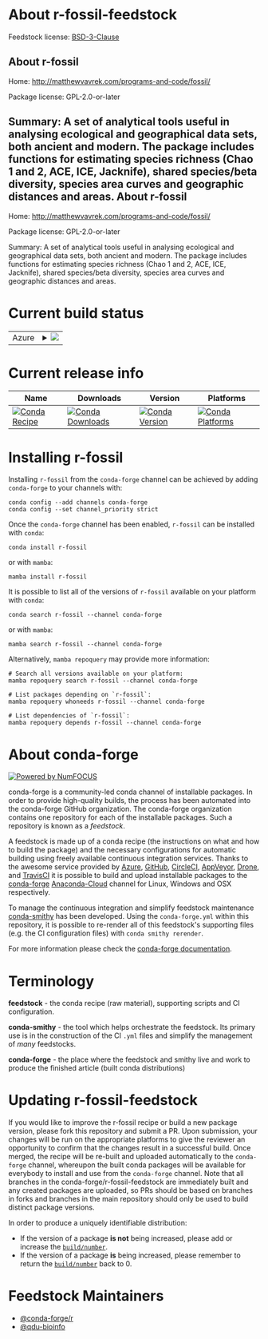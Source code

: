 About r-fossil-feedstock
========================

Feedstock license: [BSD-3-Clause](https://github.com/conda-forge/r-fossil-feedstock/blob/main/LICENSE.txt)

About r-fossil
--------------

Home: http://matthewvavrek.com/programs-and-code/fossil/

Package license: GPL-2.0-or-later

Summary: A set of analytical tools useful in analysing ecological and geographical data sets, both ancient and modern. The package includes functions for estimating species richness (Chao 1 and 2, ACE, ICE, Jacknife), shared species/beta diversity, species area curves and geographic distances and areas.
About r-fossil
--------------

Home: http://matthewvavrek.com/programs-and-code/fossil/

Package license: GPL-2.0-or-later

Summary: A set of analytical tools useful in analysing ecological and geographical data sets, both ancient and modern. The package includes functions for estimating species richness (Chao 1 and 2, ACE, ICE, Jacknife), shared species/beta diversity, species area curves and geographic distances and areas.

Current build status
====================


<table>
    
  <tr>
    <td>Azure</td>
    <td>
      <details>
        <summary>
          <a href="https://dev.azure.com/conda-forge/feedstock-builds/_build/latest?definitionId=14539&branchName=main">
            <img src="https://dev.azure.com/conda-forge/feedstock-builds/_apis/build/status/r-fossil-feedstock?branchName=main">
          </a>
        </summary>
        <table>
          <thead><tr><th>Variant</th><th>Status</th></tr></thead>
          <tbody><tr>
              <td>linux_64_r_base4.2</td>
              <td>
                <a href="https://dev.azure.com/conda-forge/feedstock-builds/_build/latest?definitionId=14539&branchName=main">
                  <img src="https://dev.azure.com/conda-forge/feedstock-builds/_apis/build/status/r-fossil-feedstock?branchName=main&jobName=linux&configuration=linux%20linux_64_r_base4.2" alt="variant">
                </a>
              </td>
            </tr><tr>
              <td>linux_64_r_base4.3</td>
              <td>
                <a href="https://dev.azure.com/conda-forge/feedstock-builds/_build/latest?definitionId=14539&branchName=main">
                  <img src="https://dev.azure.com/conda-forge/feedstock-builds/_apis/build/status/r-fossil-feedstock?branchName=main&jobName=linux&configuration=linux%20linux_64_r_base4.3" alt="variant">
                </a>
              </td>
            </tr><tr>
              <td>osx_64_r_base4.2</td>
              <td>
                <a href="https://dev.azure.com/conda-forge/feedstock-builds/_build/latest?definitionId=14539&branchName=main">
                  <img src="https://dev.azure.com/conda-forge/feedstock-builds/_apis/build/status/r-fossil-feedstock?branchName=main&jobName=osx&configuration=osx%20osx_64_r_base4.2" alt="variant">
                </a>
              </td>
            </tr><tr>
              <td>osx_64_r_base4.3</td>
              <td>
                <a href="https://dev.azure.com/conda-forge/feedstock-builds/_build/latest?definitionId=14539&branchName=main">
                  <img src="https://dev.azure.com/conda-forge/feedstock-builds/_apis/build/status/r-fossil-feedstock?branchName=main&jobName=osx&configuration=osx%20osx_64_r_base4.3" alt="variant">
                </a>
              </td>
            </tr><tr>
              <td>win_64</td>
              <td>
                <a href="https://dev.azure.com/conda-forge/feedstock-builds/_build/latest?definitionId=14539&branchName=main">
                  <img src="https://dev.azure.com/conda-forge/feedstock-builds/_apis/build/status/r-fossil-feedstock?branchName=main&jobName=win&configuration=win%20win_64_" alt="variant">
                </a>
              </td>
            </tr>
          </tbody>
        </table>
      </details>
    </td>
  </tr>
</table>

Current release info
====================

| Name | Downloads | Version | Platforms |
| --- | --- | --- | --- |
| [![Conda Recipe](https://img.shields.io/badge/recipe-r--fossil-green.svg)](https://anaconda.org/conda-forge/r-fossil) | [![Conda Downloads](https://img.shields.io/conda/dn/conda-forge/r-fossil.svg)](https://anaconda.org/conda-forge/r-fossil) | [![Conda Version](https://img.shields.io/conda/vn/conda-forge/r-fossil.svg)](https://anaconda.org/conda-forge/r-fossil) | [![Conda Platforms](https://img.shields.io/conda/pn/conda-forge/r-fossil.svg)](https://anaconda.org/conda-forge/r-fossil) |

Installing r-fossil
===================

Installing `r-fossil` from the `conda-forge` channel can be achieved by adding `conda-forge` to your channels with:

```
conda config --add channels conda-forge
conda config --set channel_priority strict
```

Once the `conda-forge` channel has been enabled, `r-fossil` can be installed with `conda`:

```
conda install r-fossil
```

or with `mamba`:

```
mamba install r-fossil
```

It is possible to list all of the versions of `r-fossil` available on your platform with `conda`:

```
conda search r-fossil --channel conda-forge
```

or with `mamba`:

```
mamba search r-fossil --channel conda-forge
```

Alternatively, `mamba repoquery` may provide more information:

```
# Search all versions available on your platform:
mamba repoquery search r-fossil --channel conda-forge

# List packages depending on `r-fossil`:
mamba repoquery whoneeds r-fossil --channel conda-forge

# List dependencies of `r-fossil`:
mamba repoquery depends r-fossil --channel conda-forge
```


About conda-forge
=================

[![Powered by
NumFOCUS](https://img.shields.io/badge/powered%20by-NumFOCUS-orange.svg?style=flat&colorA=E1523D&colorB=007D8A)](https://numfocus.org)

conda-forge is a community-led conda channel of installable packages.
In order to provide high-quality builds, the process has been automated into the
conda-forge GitHub organization. The conda-forge organization contains one repository
for each of the installable packages. Such a repository is known as a *feedstock*.

A feedstock is made up of a conda recipe (the instructions on what and how to build
the package) and the necessary configurations for automatic building using freely
available continuous integration services. Thanks to the awesome service provided by
[Azure](https://azure.microsoft.com/en-us/services/devops/), [GitHub](https://github.com/),
[CircleCI](https://circleci.com/), [AppVeyor](https://www.appveyor.com/),
[Drone](https://cloud.drone.io/welcome), and [TravisCI](https://travis-ci.com/)
it is possible to build and upload installable packages to the
[conda-forge](https://anaconda.org/conda-forge) [Anaconda-Cloud](https://anaconda.org/)
channel for Linux, Windows and OSX respectively.

To manage the continuous integration and simplify feedstock maintenance
[conda-smithy](https://github.com/conda-forge/conda-smithy) has been developed.
Using the ``conda-forge.yml`` within this repository, it is possible to re-render all of
this feedstock's supporting files (e.g. the CI configuration files) with ``conda smithy rerender``.

For more information please check the [conda-forge documentation](https://conda-forge.org/docs/).

Terminology
===========

**feedstock** - the conda recipe (raw material), supporting scripts and CI configuration.

**conda-smithy** - the tool which helps orchestrate the feedstock.
                   Its primary use is in the construction of the CI ``.yml`` files
                   and simplify the management of *many* feedstocks.

**conda-forge** - the place where the feedstock and smithy live and work to
                  produce the finished article (built conda distributions)


Updating r-fossil-feedstock
===========================

If you would like to improve the r-fossil recipe or build a new
package version, please fork this repository and submit a PR. Upon submission,
your changes will be run on the appropriate platforms to give the reviewer an
opportunity to confirm that the changes result in a successful build. Once
merged, the recipe will be re-built and uploaded automatically to the
`conda-forge` channel, whereupon the built conda packages will be available for
everybody to install and use from the `conda-forge` channel.
Note that all branches in the conda-forge/r-fossil-feedstock are
immediately built and any created packages are uploaded, so PRs should be based
on branches in forks and branches in the main repository should only be used to
build distinct package versions.

In order to produce a uniquely identifiable distribution:
 * If the version of a package **is not** being increased, please add or increase
   the [``build/number``](https://docs.conda.io/projects/conda-build/en/latest/resources/define-metadata.html#build-number-and-string).
 * If the version of a package **is** being increased, please remember to return
   the [``build/number``](https://docs.conda.io/projects/conda-build/en/latest/resources/define-metadata.html#build-number-and-string)
   back to 0.

Feedstock Maintainers
=====================

* [@conda-forge/r](https://github.com/conda-forge/r/)
* [@qdu-bioinfo](https://github.com/qdu-bioinfo/)

